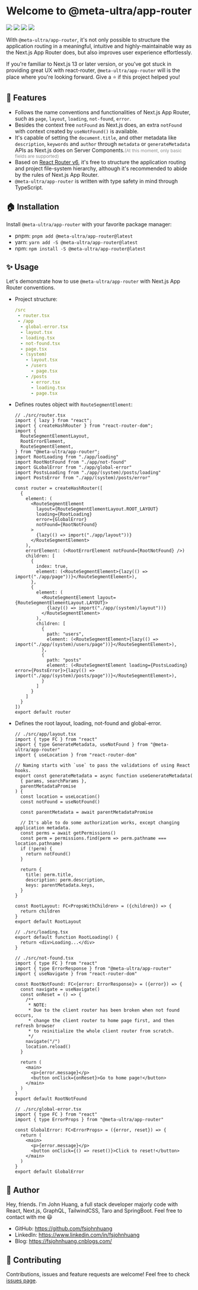 # Welcome to @meta-ultra/app-router

<img src="https://img.shields.io/github/package-json/v/meta-ultra/app-router?filename=packages%2Fapp-router%2Fpackage.json">
<img src="https://img.shields.io/bundlephobia/min/%40meta-ultra/app-router">
<img src="https://img.shields.io/bundlejs/size/%40meta-ultra/app-router">
<img src="https://img.shields.io/github/license/meta-ultra/app-router">

With `@meta-ultra/app-router`, it's not only possible to structure the application routing in a meaningful, intuitive and highly-maintainable way as the Next.js App Router does, but also improves user experience effortlessly.

If you're familiar to Next.js 13 or later version, or you've got stuck in providing great UX with react-router, `@meta-ultra/app-router` will is the place where you're looking forward. Give a ⭐️ if this project helped you!

## 🌟 Features

- Follows the name conventions and functionalities of Next.js App Router, such as `page`, `layout`, `loading`, `not-found`, `error`.
- Besides the context free `notFound` as Next.js does, an extra `notFound` with context created by `useNotFound()` is available.
- It's capable of setting the `document.title`, and other metadata like `description`, `keywords` and `author` through `metadata` or `generateMetadata` APIs as Next.js does on Server Components.<span style="font-size: 12px; color: #888;">(At this moment, only basic fields are supported)</span>
- Based on [React Router v6](https://reactrouter.com/), it's free to structure the application routing and project file-system hierarchy, although it's recommended to abide by the rules of Next.js App Router.
- `@meta-ultra/app-router` is written with type safety in mind through TypeScript.

## 🏠 Installation

Install `@meta-ultra/app-router` with your favorite package manager:

- pnpm: `pnpm add @meta-ultra/app-router@latest`
- yarn: `yarn add -S @meta-ultra/app-router@latest`
- npm: `npm install -S @meta-ultra/app-router@latest`

## ✨ Usage

Let's demonstrate how to use `@meta-ultra/app-router` with Next.js App Router conventions.

- Project structure:

  ```yaml
  /src
   - router.tsx
   - /app
    - global-error.tsx
    - layout.tsx
    - loading.tsx
    - not-found.tsx
    - page.tsx
    - (system)
      - layout.tsx
      - /users
        - page.tsx
      - /posts
        - error.tsx
        - loading.tsx
        - page.tsx
  ```

- Defines routes object with `RouteSegmentElement`:

  ```tsx
  // ./src/router.tsx
  import { lazy } from "react";
  import { createHashRouter } from "react-router-dom";
  import {
    RouteSegmentElementLayout,
    RootErrorElement,
    RouteSegmentElement,
  } from "@meta-ultra/app-router";
  import RootLoading from "./app/loading"
  import RootNotFound from "./app/not-found"
  import GLobalError from "./app/global-error"
  import PostsLoading from "./app/(system)/posts/loading"
  import PostsError from "./app/(system)/posts/error"

  const router = createHashRouter([
    {
      element: (
        <RouteSegmentElement 
          layout={RouteSegmentElementLayout.ROOT_LAYOUT} 
          loading={RootLoading} 
          error={GlobalError}
          notFound={RootNotFound}
        >
          {lazy(() => import("./app/layout"))}
        </RouteSegmentElement>
      ),
      errorElement: (<RootErrorElement notFound={RootNotFound} />)
      children: [
        {
          index: true,
          element: (<RouteSegmentElement>{lazy(() => import("./app/page"))}</RouteSegmentElement>),
        },
        {
          element: (
            <RouteSegmentElement layout={RouteSegmentElementLayout.LAYOUT}>
              {lazy(() => import("./app/(system)/layout"))}
            </RouteSegmentElement>
          ),
          children: [
            {
              path: "users",
              element: (<RouteSegmentElement>{lazy(() => import("./app/(system)/users/page"))}</RouteSegmentElement>),
            },
            {
              path: "posts"
              element: (<RouteSegmentElement loading={PostsLoading} error={PostsError}>{lazy(() => import("./app/(system)/posts/page"))}</RouteSegmentElement>),
            }
          ]
        }
      ]
    }
  ])
  export default router
  ```

- Defines the root layout, loading, not-found and global-error.

  ```tsx
  // ./src/app/layout.tsx
  import { type FC } from "react"
  import { type GenerateMetadata, useNotFound } from "@meta-ultra/app-router"
  import { useLocation } from "react-router-dom"

  // Naming starts with `use` to pass the validations of using React hooks.
  export const generateMetadata = async function useGenerateMetadata(
    { params, searchParams }, 
    parentMetadataPromise
  ) {
    const location = useLocation()
    const notFound = useNotFound()

    const parentMetadata = await parentMetadataPromise

    // It's able to do some authorization works, except changing application metadata.
    const perms = await getPermissions()
    const perm = permissions.find(perm => perm.pathname === location.pathname)
    if (!perm) {
      return notFound()
    }

    return {
      title: perm.title,
      description: perm.description,
      keys: parentMetadata.keys,
    }
  } 

  const RootLayout: FC<PropsWithChildren> = ({children}) => {
    return children
  }
  export default RootLayout

  // ./src/loading.tsx
  export default function RootLoading() {
    return <div>Loading...</div>
  }

  // ./src/not-found.tsx
  import { type FC } from "react"
  import { type ErrorResponse } from "@meta-ultra/app-router"
  import { useNavigate } from "react-router-dom"

  const RootNotFound: FC<{error: ErrorResponse}> = ({error}) => {
    const navigate = useNavigate()
    const onReset = () => {
      /**
       * NOTE:
       * Due to the client router has been broken when not found occurs,
       * change the client router to home page first, and then refresh browser 
       * to reinitialize the whole client router from scratch.
       */ 
      navigate("/")
      location.reload()
    }

    return (
      <main>
        <p>{error.message}</p>
        <button onClick={onReset}>Go to home page!</button>
      </main>
    )
  }
  export default RootNotFound

  // ./src/global-error.tsx
  import { type FC } from "react"
  import { type ErrorProps } from "@meta-ultra/app-router"

  const GlobalError: FC<ErrorProps> = ({error, reset}) => {
    return (
      <main>
        <p>{error.message}</p>
        <button onClick={() => reset()}>Click to reset!</button>
      </main>
    )
  }
  export default GlobalError
  ```

## 👶 Author

Hey, friends. I'm John Huang, a full stack developer majorly code with React, Next.js, GraphQL, TailwindCSS, Taro and SpringBoot. Feel free to contact with me 😃

- GitHub: <https://github.com/fsjohnhuang>
- LinkedIn: <https://www.linkedin.com/in/fsjohnhuang>
- Blog: <https://fsjohnhuang.cnblogs.com/>

## 🤝 Contributing

Contributions, issues and feature requests are welcome!
Feel free to check [issues page](https://github.com/meta-ultra/app-router/issues).

